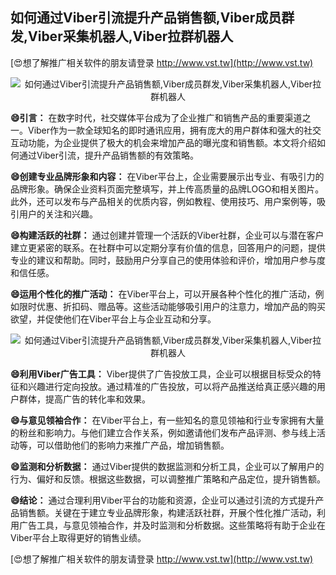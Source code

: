## **如何通过Viber引流提升产品销售额,Viber成员群发,Viber采集机器人,Viber拉群机器人**

[😍想了解推广相关软件的朋友请登录 http://www.vst.tw](http://www.vst.tw)

 <center><img src="https://vst.tw/MP4/tuiguang/png/4.png" alt="如何通过Viber引流提升产品销售额,Viber成员群发,Viber采集机器人,Viber拉群机器人"></center>

**😄引言：**
在数字时代，社交媒体平台成为了企业推广和销售产品的重要渠道之一。Viber作为一款全球知名的即时通讯应用，拥有庞大的用户群体和强大的社交互动功能，为企业提供了极大的机会来增加产品的曝光度和销售额。本文将介绍如何通过Viber引流，提升产品销售额的有效策略。

**😄创建专业品牌形象和内容：**
在Viber平台上，企业需要展示出专业、有吸引力的品牌形象。确保企业资料页面完整填写，并上传高质量的品牌LOGO和相关图片。此外，还可以发布与产品相关的优质内容，例如教程、使用技巧、用户案例等，吸引用户的关注和兴趣。

**😄构建活跃的社群：**
通过创建并管理一个活跃的Viber社群，企业可以与潜在客户建立更紧密的联系。在社群中可以定期分享有价值的信息，回答用户的问题，提供专业的建议和帮助。同时，鼓励用户分享自己的使用体验和评价，增加用户参与度和信任感。

**😄运用个性化的推广活动：**
在Viber平台上，可以开展各种个性化的推广活动，例如限时优惠、折扣码、赠品等。这些活动能够吸引用户的注意力，增加产品的购买欲望，并促使他们在Viber平台上与企业互动和分享。

 <center><img src="https://vst.tw/MP4/tuiguang/png/5.png" alt="如何通过Viber引流提升产品销售额,Viber成员群发,Viber采集机器人,Viber拉群机器人"></center>

**😄利用Viber广告工具：**
Viber提供了广告投放工具，企业可以根据目标受众的特征和兴趣进行定向投放。通过精准的广告投放，可以将产品推送给真正感兴趣的用户群体，提高广告的转化率和效果。

**😄与意见领袖合作：**
在Viber平台上，有一些知名的意见领袖和行业专家拥有大量的粉丝和影响力。与他们建立合作关系，例如邀请他们发布产品评测、参与线上活动等，可以借助他们的影响力来推广产品，增加销售额。

**😄监测和分析数据：**
通过Viber提供的数据监测和分析工具，企业可以了解用户的行为、偏好和反馈。根据这些数据，可以调整推广策略和产品定位，提升销售额。

**😄结论：**
通过合理利用Viber平台的功能和资源，企业可以通过引流的方式提升产品销售额。关键在于建立专业品牌形象，构建活跃社群，开展个性化推广活动，利用广告工具，与意见领袖合作，并及时监测和分析数据。这些策略将有助于企业在Viber平台上取得更好的销售业绩。

[😍想了解推广相关软件的朋友请登录 http://www.vst.tw](http://www.vst.tw)



